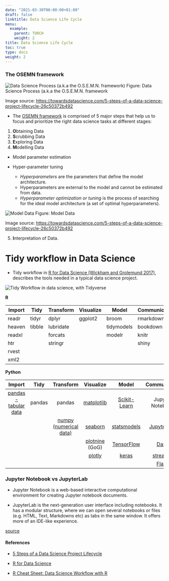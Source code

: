 ```yaml
---
date: "2021-03-30T00:00:00+01:00"
draft: false
linktitle: Data Science Life Cycle
menu:
  example:
    parent: TORCH 
    weight: 2
title: Data Science Life Cycle
toc: true
type: docs
weight: 2
---
```


### The OSEMN framework

![Data Science Process (a.k.a the O.S.E.M.N. framework)](/courses/torch/1_OSEMN.png)
Figure: Data Science Process (a.k.a the O.S.E.M.N. framework

Image source: https://towardsdatascience.com/5-steps-of-a-data-science-project-lifecycle-26c50372b492

-  The [OSEMN framework](https://towardsdatascience.com/5-steps-of-a-data-science-project-lifecycle-26c50372b492) is comprised of 5 major steps that help us to focus and prioritize the right data science tasks at different stages:   
  1. **O**btaining Data
  2. **S**crubbing Data
  3. **E**xploring Data
  4. **M**odelling Data 
  
  - Model parameter estimation
  - Hyper-parameter tuning
   
    - *Hyperparameters* are the parameters that define the model architecture.
    - Hyperparameters are external to the model and cannot be estimated from data.
    - *Hyperparameter optimization or tuning* is the process of searching for the ideal model architecture (a set of optimal hyperparameters).
    
![Model Data](/courses/torch/2_model_data.png)
Figure: Model Data

Image source: https://towardsdatascience.com/5-steps-of-a-data-science-project-lifecycle-26c50372b492

  5. **I**nterpretation of Data.
  

# Tidy workflow in Data Science

- Tidy workflow in [R for Data Science (Wickham and Grolemund 2017)](https://r4ds.had.co.nz/introduction.html), describes the tools needed in a typical data science project. 

![Tidy Workflow in data science, with Tidyverse](/courses/torch/3_tidyworkflow.png)

**R**

**Import** | **Tidy** | **Transform** | **Visualize** | **Model** | **Communicate**
-----------|----------|----------|-------------|----------|---------
readr  | tidyr | dplyr  | ggplot2 | broom | rmarkdown
heaven | tibble |lubridate | |tidymodels | bookdown
readxl  | | forcats | | modelr| knitr
htr    | | stringr | | | shiny
rvest | |  | | | 
xml2 | |  | | | 

**Python**

|**Import** | **Tidy** | **Transform** | **Visualize** | **Model** | **Communicate**|
|:--------:|:----------:|:----------:|:------------:|:----------:|:---------:|
|[pandas - tabular data](https://pandas.pydata.org/pandas-docs/stable/index.html) |pandas | pandas | [matplotlib](https://matplotlib.org/index.html) | [Scikit-Learn](https://scikit-learn.org/stable/index.html) |  Jupyter Notebook|
| |   | [numpy (numerical data)](https://numpy.org/)      |[seaborn](http://seaborn.pydata.org/) | [statsmodels](https://www.statsmodels.org/devel/) | [JupyterLab](https://jupyterlab.readthedocs.io/en/stable/)|
| | | | [plotnine](https://plotnine.readthedocs.io/en/stable/) (GoG) |  [TensorFlow](https://www.tensorflow.org/) | [Dash](https://plotly.com/dash/)|
| | | |[plotly](https://plotly.com/python/) | [keras](https://keras.io/)| [streamlit](https://streamlit.io/)|
| | | || | [Flask](https://flask.palletsprojects.com/en/1.1.x/)|

### Jupyter Notebook vs JupyterLab

- Jupyter Notebook is a web-based interactive computational environment for creating Jupyter notebook documents. 

- JupyterLab is the next-generation user interface including notebooks. It has a modular structure, where we can open several notebooks or files (e.g. HTML, Text, Markdowns etc) as tabs in the same window. It offers more of an IDE-like experience.

[source](https://stackoverflow.com/questions/50982686/what-is-the-difference-between-jupyter-notebook-and-jupyterlab)


#### References

- [5 Steps of a Data Science Project Lifecycle](https://towardsdatascience.com/5-steps-of-a-data-science-project-lifecycle-26c50372b492)

- [R for Data Science](https://r4ds.had.co.nz/introduction.html)

- [R Cheat Sheet: Data Science Workflow with R](https://www.business-science.io/learning-r/2018/11/04/data-science-r-cheatsheet.html)

